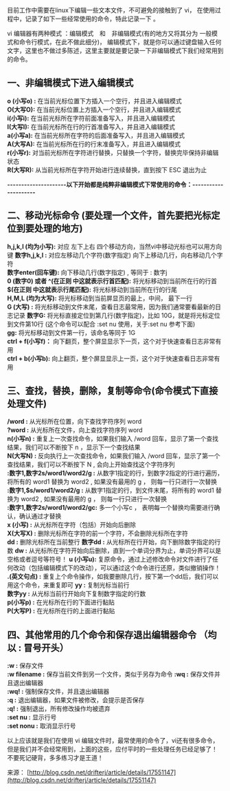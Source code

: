 目前工作中需要在linux下编辑一些文本文件，不可避免的接触到了 vi， 在使用过程中，记录了如下一些经常使用的命令，特此记录一下 。

vi 编辑器有两种模式 ：编辑模式　和　非编辑模式(有的地方又将其分为 一般模式和命令行模式，在此不做此细分)， 编辑模式下，就是你可以通过键盘输入任何文字，这里也不做过多陈述，这里主要就是要记录一下非编辑模式下我们经常用到的命令。

## 一、非编辑模式下进入编辑模式　
**o (小写o) :** 在当前光标位置下方插入一个空行，并且进入编辑模式  
**O(大写O):** 在当前光标位置上方插入一个空行，并且进入编辑模式    
**i(小写i):** 在当前光标所在字符前面准备写入，并且进入编辑模式    
**I(大写I):** 在当前光标所在行的行首准备写入，并且进入编辑模式    
**a(小写a):** 在当前光标所在字符的后面准备写入，并且进入编辑模式   
**A(大写A):** 在当前光标所在行的行末准备写入，并且进入编辑模式    
**r(小写r):** 对当前光标所在字符进行替换，只替换一个字符，替换完毕保持非编辑状态   
**R(大写R):** 从当前光标所在字符开始进行连续替换，直到按下 ESC 退出为止 



**---------------------以下开始都是纯粹非编辑模式下常使用的命令：---------------------**


## 二、移动光标命令 (要处理一个文件，首先要把光标定位到要处理的地方) 
**h,j,k,l (均为小写):** 对应 左下上右 四个移动方向，当然vi中移动光标也可以用方向键 
**数字h,j,k,l :** 对应左移动几个字符(数字指定) 向下上移动几行，向右移动几个字符    
**数字enter(回车键):** 向下移动几行(数字指定) , 等同于 : 数字j  
**0 (数字0) 或者 ^(在正则 中这就表示行首匹配):** 将光标移动到当前所在行的行首     
**$(在正则 中这就表示行尾匹配):** 将光标移动到当前所在行的行尾    
**H,M,L (均为大写):** 将光标移动到当前屏显页的最上，中间， 最下一行   
**G (大写) :** 将光标移动到文件末尾，查看日志最常用，因为我们通常要看最新的日志记录 
**数字G:** 将光标直接定位到第几行(数字指定)，比如 10G，就是将光标定位到文件第10行 (这个命令可以配合 :set nu 使用，关于:set nu 参考下面)    
**gg:** 将光标移动到文件第一行，该命名等同于 1G   
**ctrl + f(小写f)：** 向下翻页，整个屏显显示下一页，这个对于快速查看日志非常有用    
**ctrl + b(小写b):**  向上翻页，整个屏显显示上一页，这个对于快速查看日志非常有用   



## 三、查找，替换，删除，复制等命令(命令模式下直接处理文件)
**/word :** 从光标所在位置，向下查找字符序列 word    
**?word :** 从光标所在文件，向上查找字符序列 word    
**n(小写n) :** 重复上一次查找命令，如果我们输入 /word 回车，显示了第一个查找结果，我们可以不断按下 n ，显示下一个查找结果    
**N(大写N) :** 反向执行上一次查找命令，如果我们输入 /word 回车，显示了第一个查找结果，我们可以不断按下 N , 会向上开始查找这个字符序列    
**:数字1,数字2s/word1/word2/g :** 从数字1指定的行，到数字2指定的行进行遍历，将所有的 word1 替换为 word2 , 如果没有最用的 g ， 则每一行只进行一次替换  
**:数字1,$s/word1/word2/g :** 从数字1指定的行，到文件末尾，将所有的 word1 替换为 word2 , 如果没有最用的 g ， 则每一行只进行一次替换   
**:数字1,数字2s/word1/word2/gc:** 多一个小写c ， 表明每一个替换均需要进行确认，确认通过才替换   
**x (小写) :** 从光标所在字符（包括）开始向后删除  
**X(大写X) :** 删除光标所在字符的前一个字符，不会删除光标所在字符  
**dd :** 删除光标所在当前整行 
**数字dd :** 从光标所在行开始，向下删除数字指定的行数 
**dw :** 从光标所在字符开始向后删除，直到一个单词分界为止，单词分界可以是空格或者逗号等符号！ 
**u (小写u):** 复原命令，通过上述修改命令对文件进行了任何改动（包括编辑模式下的改动），可以通过这个命令进行还原，类似撤销操作！   
**.(英文句点) :** 重复上个命令操作，如我要删除几行，按下第一个dd后，我们可以用这个命令，来重复即可 
**yy :** 复制光标当前行    
**数字yy :** 从光标当前行开始向下复制数字指定的行数      
**p(小写p) :** 在光标所在行的下面进行黏贴  
**P(大写P) :** 在光标所在行的上面进行黏贴  
    


## 四、其他常用的几个命令和保存退出编辑器命令 （均以 : 冒号开头）
**:w :** 保存文件   
**:w filename :** 保存当前文件到另一个文件，类似于另存为命令 
**:wq :** 保存文件并且退出编辑器   
**:wq! :** 强制保存文件，并且退出编辑器   
**:q :** 退出编辑器，如果文件被修改，会提示是否保存  
**:q! :** 强制退出，所有修改操作均被遗弃   
**:set nu :** 显示行号  
**:set nonu :** 取消显示行号  
    


以上应该就是我们在使用 vi 编辑文件时，最常使用的命令了，vi还有很多命令，但是我们并不会经常用到，上面的这些，应付平时的一些处理任务已经足够了！ 不要死记硬背，多多练习才是王道！ 
    

来源： [http://blog.csdn.net/drifterj/article/details/17551147](http://blog.csdn.net/drifterj/article/details/17551147)
 

